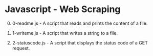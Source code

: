 # Javascript - Web Scraping

0. 0-readme.js - A script that reads and prints the content of a file.

1. 1-writeme.js - A script that writes a string to a file.

2. 2-statuscode.js - A script that displays the status code of a GET request.
